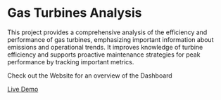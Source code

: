 # Gas Turbines Analysis

This project provides a comprehensive analysis of the efficiency and performance of gas turbines, emphasizing important information about emissions and operational trends. It improves knowledge of turbine efficiency and supports proactive maintenance strategies for peak performance by tracking important metrics.

Check out the Website for an overview of the Dashboard

[Live Demo](https://sankeerthini.github.io/Gas-Turbines-Analysis/)

